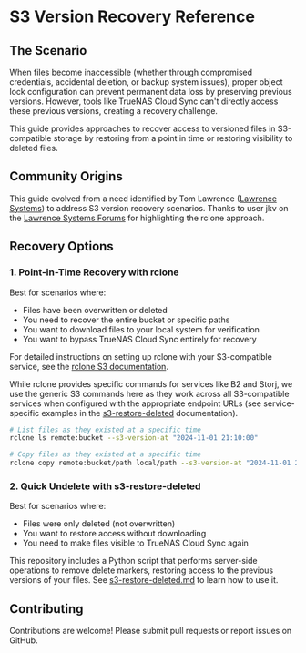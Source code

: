 # S3 Version Recovery Reference

## The Scenario

When files become inaccessible (whether through compromised credentials, accidental deletion, or backup system issues), proper object lock configuration can prevent permanent data loss by preserving previous versions. However, tools like TrueNAS Cloud Sync can't directly access these previous versions, creating a recovery challenge.

This guide provides approaches to recover access to versioned files in S3-compatible storage by restoring from a point in time or restoring visibility to deleted files.

## Community Origins

This guide evolved from a need identified by Tom Lawrence ([Lawrence Systems](https://lawrencesystems.com)) to address S3 version recovery scenarios. Thanks to user jkv on the [Lawrence Systems Forums](https://forums.lawrencesystems.com/t/bulk-point-in-time-restore-from-versioned-b2-or-s3-or-s3-compatible-object-storage/23721) for highlighting the rclone approach.

## Recovery Options

### 1. Point-in-Time Recovery with rclone

Best for scenarios where:

- Files have been overwritten or deleted
- You need to recover the entire bucket or specific paths
- You want to download files to your local system for verification
- You want to bypass TrueNAS Cloud Sync entirely for recovery

For detailed instructions on setting up rclone with your S3-compatible service, see the [rclone S3 documentation](https://rclone.org/s3/).

While rclone provides specific commands for services like B2 and Storj, we use the generic S3 commands here as they work across all S3-compatible services when configured with the appropriate endpoint URLs (see service-specific examples in the [s3-restore-deleted](s3-restore-deleted.md) documentation).

```bash
# List files as they existed at a specific time
rclone ls remote:bucket --s3-version-at "2024-11-01 21:10:00"

# Copy files as they existed at a specific time
rclone copy remote:bucket/path local/path --s3-version-at "2024-11-01 21:10:00" --progress
```

### 2. Quick Undelete with s3-restore-deleted

Best for scenarios where:

- Files were only deleted (not overwritten)
- You want to restore access without downloading
- You need to make files visible to TrueNAS Cloud Sync again

This repository includes a Python script that performs server-side operations to remove delete markers, restoring access to the previous versions of your files. See [s3-restore-deleted.md](s3-restore-deleted.md) to learn how to use it.

## Contributing

Contributions are welcome! Please submit pull requests or report issues on GitHub.
